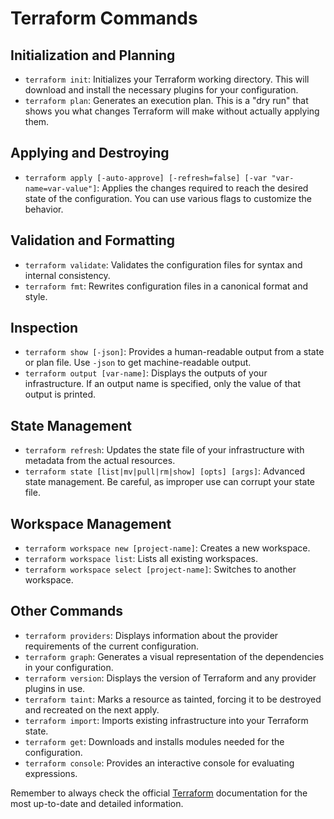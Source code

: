 # Terraform Commands

## Initialization and Planning

- `terraform init`: Initializes your Terraform working directory. This will download and install the necessary plugins for your configuration.
- `terraform plan`: Generates an execution plan. This is a "dry run" that shows you what changes Terraform will make without actually applying them.

## Applying and Destroying

- `terraform apply [-auto-approve] [-refresh=false] [-var "var-name=var-value"]`: Applies the changes required to reach the desired state of the configuration. You can use various flags to customize the behavior.

## Validation and Formatting

- `terraform validate`: Validates the configuration files for syntax and internal consistency.
- `terraform fmt`: Rewrites configuration files in a canonical format and style.

## Inspection

- `terraform show [-json]`: Provides a human-readable output from a state or plan file. Use `-json` to get machine-readable output.
- `terraform output [var-name]`: Displays the outputs of your infrastructure. If an output name is specified, only the value of that output is printed.

## State Management

- `terraform refresh`: Updates the state file of your infrastructure with metadata from the actual resources.
- `terraform state [list|mv|pull|rm|show] [opts] [args]`: Advanced state management. Be careful, as improper use can corrupt your state file.

## Workspace Management

- `terraform workspace new [project-name]`: Creates a new workspace.
- `terraform workspace list`: Lists all existing workspaces.
- `terraform workspace select [project-name]`: Switches to another workspace.

## Other Commands

- `terraform providers`: Displays information about the provider requirements of the current configuration.
- `terraform graph`: Generates a visual representation of the dependencies in your configuration.
- `terraform version`: Displays the version of Terraform and any provider plugins in use.
- `terraform taint`: Marks a resource as tainted, forcing it to be destroyed and recreated on the next apply.
- `terraform import`: Imports existing infrastructure into your Terraform state.
- `terraform get`: Downloads and installs modules needed for the configuration.
- `terraform console`: Provides an interactive console for evaluating expressions.

Remember to always check the official [Terraform](https://www.terraform.io/) documentation for the most up-to-date and detailed information.
